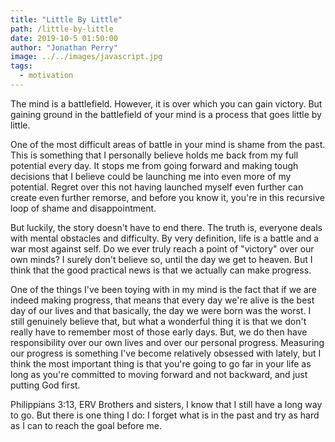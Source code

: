 ```yaml
---
title: "Little By Little"
path: /little-by-little
date: 2019-10-5 01:50:00
author: "Jonathan Perry"
image: ../../images/javascript.jpg
tags:
  - motivation
---
```


The mind is a battlefield. However, it is over which you can gain victory. But gaining ground in the battlefield of your mind is a process that goes little by little.

One of the most difficult areas of battle in your mind is shame from the past. This is something 
that I personally believe holds me back from my full potential every day. It stops me from going 
forward and making tough decisions that I believe could be launching me into even more of my 
potential. Regret over this not having launched myself even further can create even further remorse, 
and before you know it, you're in this recursive loop of shame and disappointment.

But luckily, the story doesn't have to end there. The truth is, everyone deals with mental obstacles and difficulty. By very definition, life is a battle and a war most against self. Do we ever truly reach a point of "victory" over our own minds? I surely don't believe so, until the day we get to heaven. But I think that the good practical news is that we actually can make progress.

One of the things I've been toying with in my mind is the fact that if we are indeed making progress,
that means that every day we're alive is the best day of our lives and that basically, the day we
were born was the worst. I still genuinely believe that, but what a wonderful thing it is that we
don't really have to remember most of those early days. But, we do then have responsibility over our
own lives and over our personal progress. Measuring our progress is something I've become relatively
obsessed with lately, but I think the most important thing is that you're going to go far in your
life as long as you're committed to moving forward and not backward, and just putting God first.

Philippians 3:13, ERV
Brothers and sisters, I know that I still have a long way to go. But there is one thing I do: I forget what is in the past and try as hard as I can to reach the goal before me.